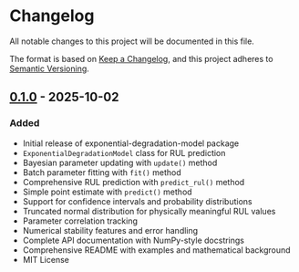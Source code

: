 # Changelog

All notable changes to this project will be documented in this file.

The format is based on [Keep a Changelog](https://keepachangelog.com/en/1.0.0/),
and this project adheres to [Semantic Versioning](https://semver.org/spec/v2.0.0.html).

## [0.1.0] - 2025-10-02

### Added
- Initial release of exponential-degradation-model package
- `ExponentialDegradationModel` class for RUL prediction
- Bayesian parameter updating with `update()` method
- Batch parameter fitting with `fit()` method
- Comprehensive RUL prediction with `predict_rul()` method
- Simple point estimate with `predict()` method
- Support for confidence intervals and probability distributions
- Truncated normal distribution for physically meaningful RUL values
- Parameter correlation tracking
- Numerical stability features and error handling
- Complete API documentation with NumPy-style docstrings
- Comprehensive README with examples and mathematical background
- MIT License

[0.1.0]: https://github.com/houtj/exponentialDegradationModel/releases/tag/v0.1.0

